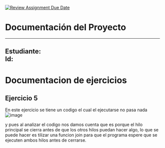 [![Review Assignment Due Date](https://classroom.github.com/assets/deadline-readme-button-22041afd0340ce965d47ae6ef1cefeee28c7c493a6346c4f15d667ab976d596c.svg)](https://classroom.github.com/a/XglgMq0o)
# Documentación del Proyecto
---
Estudiante:  
Id:  
---
# Documentacion de ejercicios


## Ejercicio 5

En este ejercicio se tiene un codigo el cual el ejecutarse no pasa nada
![image](https://github.com/user-attachments/assets/db569554-458c-4d45-893c-0cc8cba7eba7)

y pues al analizar el codigo nos damos cuenta que es porque el hilo principal se cierra antes de que los otros hilos puedan hacer algo, lo que se puede hacer es tilizar una funcion join para que el programa espere que se ejecuten ambos hilos antes de cerrarse. 
